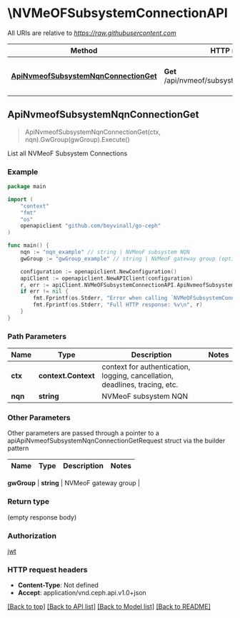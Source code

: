 # \NVMeOFSubsystemConnectionAPI

All URIs are relative to *https://raw.githubusercontent.com*

Method | HTTP request | Description
------------- | ------------- | -------------
[**ApiNvmeofSubsystemNqnConnectionGet**](NVMeOFSubsystemConnectionAPI.md#ApiNvmeofSubsystemNqnConnectionGet) | **Get** /api/nvmeof/subsystem/{nqn}/connection | List all NVMeoF Subsystem Connections



## ApiNvmeofSubsystemNqnConnectionGet

> ApiNvmeofSubsystemNqnConnectionGet(ctx, nqn).GwGroup(gwGroup).Execute()

List all NVMeoF Subsystem Connections

### Example

```go
package main

import (
	"context"
	"fmt"
	"os"
	openapiclient "github.com/boyvinall/go-ceph"
)

func main() {
	nqn := "nqn_example" // string | NVMeoF subsystem NQN
	gwGroup := "gwGroup_example" // string | NVMeoF gateway group (optional)

	configuration := openapiclient.NewConfiguration()
	apiClient := openapiclient.NewAPIClient(configuration)
	r, err := apiClient.NVMeOFSubsystemConnectionAPI.ApiNvmeofSubsystemNqnConnectionGet(context.Background(), nqn).GwGroup(gwGroup).Execute()
	if err != nil {
		fmt.Fprintf(os.Stderr, "Error when calling `NVMeOFSubsystemConnectionAPI.ApiNvmeofSubsystemNqnConnectionGet``: %v\n", err)
		fmt.Fprintf(os.Stderr, "Full HTTP response: %v\n", r)
	}
}
```

### Path Parameters


Name | Type | Description  | Notes
------------- | ------------- | ------------- | -------------
**ctx** | **context.Context** | context for authentication, logging, cancellation, deadlines, tracing, etc.
**nqn** | **string** | NVMeoF subsystem NQN | 

### Other Parameters

Other parameters are passed through a pointer to a apiApiNvmeofSubsystemNqnConnectionGetRequest struct via the builder pattern


Name | Type | Description  | Notes
------------- | ------------- | ------------- | -------------

 **gwGroup** | **string** | NVMeoF gateway group | 

### Return type

 (empty response body)

### Authorization

[jwt](../README.md#jwt)

### HTTP request headers

- **Content-Type**: Not defined
- **Accept**: application/vnd.ceph.api.v1.0+json

[[Back to top]](#) [[Back to API list]](../README.md#documentation-for-api-endpoints)
[[Back to Model list]](../README.md#documentation-for-models)
[[Back to README]](../README.md)

